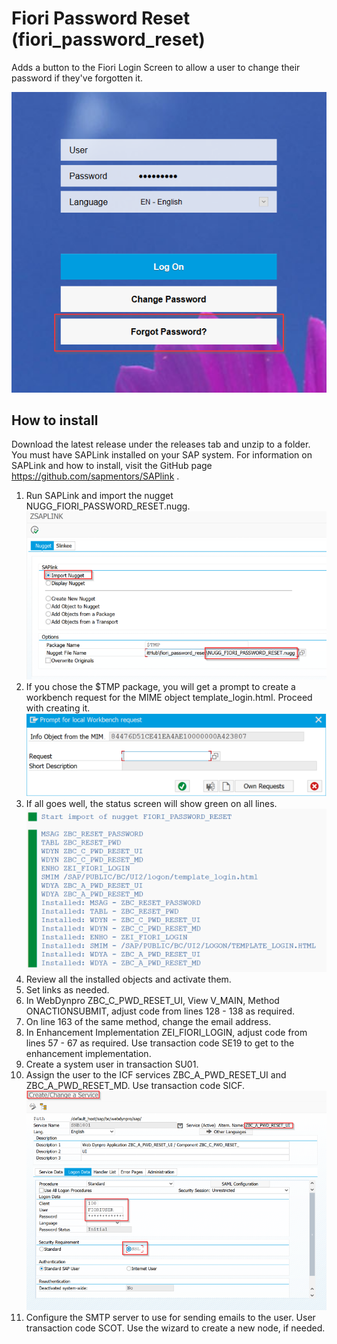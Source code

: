 # Fiori Password Reset (fiori_password_reset)
Adds a button to the Fiori Login Screen to allow a user to change their password if they've forgotten it.

![Image of Logon Screen](img/fiori_logon_screen.png)

## How to install

Download the latest release under the releases tab and unzip to a folder.  You must have SAPLink installed on your SAP system.  For information on SAPLink and how to install, visit the GitHub page https://github.com/sapmentors/SAPlink .

1. Run SAPLink and import the nugget NUGG_FIORI_PASSWORD_RESET.nugg. 
![Image of Nugget Import](img/import_nugget.png)
2. If you chose the $TMP package, you will get a prompt to create a workbench request for the MIME object template_login.html.  Proceed with creating it.
![Prompt for local Workbench request](img/mime_workbench_request.png)
3. If all goes well, the status screen will show green on all lines.
![Success on status screen](img/import_success.png)
4. Review all the installed objects and activate them.
5. Set links as needed.
  1. In WebDynpro ZBC_C_PWD_RESET_UI, View V_MAIN, Method ONACTIONSUBMIT, adjust code from lines 128 - 138 as required.
  2. On line 163 of the same method, change the email address.
  3. In Enhancement Implementation ZEI_FIORI_LOGIN, adjust code from lines 57 - 67 as required.  Use transaction code SE19 to get to the enhancement implementation.
6. Create a system user in transaction SU01.
7. Assign the user to the ICF services ZBC_A_PWD_RESET_UI and ZBC_A_PWD_RESET_MD. Use transaction code SICF.
![Assign sytem user to services](img/sicf_zbc_a_pwd_reset_ui.png)
8. Configure the SMTP server to use for sending emails to the user. User transaction code SCOT.  Use the wizard to create a new node, if needed.